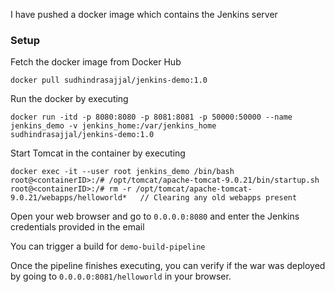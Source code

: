I have pushed a docker image which contains the Jenkins server

### Setup
Fetch the docker image from Docker Hub
```
docker pull sudhindrasajjal/jenkins-demo:1.0
```


Run the docker by executing
```
docker run -itd -p 8080:8080 -p 8081:8081 -p 50000:50000 --name jenkins_demo -v jenkins_home:/var/jenkins_home sudhindrasajjal/jenkins-demo:1.0
```

Start Tomcat in the container by executing
```
docker exec -it --user root jenkins_demo /bin/bash
root@<containerID>:/# /opt/tomcat/apache-tomcat-9.0.21/bin/startup.sh
root@<containerID>:/# rm -r /opt/tomcat/apache-tomcat-9.0.21/webapps/helloworld*   // Clearing any old webapps present
```


Open your web browser and go to  `0.0.0.0:8080` and enter the Jenkins credentials provided in the email

You can trigger a build for  `demo-build-pipeline`

Once the pipeline finishes executing, you can verify if the war was deployed by going to `0.0.0.0:8081/helloworld` in your browser.
